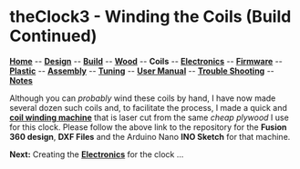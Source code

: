 # theClock3 - Winding the Coils (Build Continued)

**[Home](readme.md)** --
**[Design](design.md)** --
**[Build](build.md)** --
**[Wood](wood.md)** --
**Coils** --
**[Electronics](electronics.md)** --
**[Firmware](firmware.md)** --
**[Plastic](plastic.md)** --
**[Assembly](assembly.md)** --
**[Tuning](tuning.md)** --
**[User Manual](user_manual.md)** --
**[Trouble Shooting](trouble.md)** --
**[Notes](notes.md)**

Although you can *probably* wind these coils by hand, I have now
made several dozen such coils and, to facilitate the process, I made a quick and
[**coil winding machine**](https://github.com/phorton1/Arduino-CoilWindingMachine)
that is laser cut from the same *cheap plywood* I use for this clock.
Please follow the above link to the repository for the **Fusion 360 design**,
**DXF Files** and the Arduino Nano **INO Sketch** for that machine.


**Next:** Creating the [**Electronics**](electronics.md) for the clock ...
